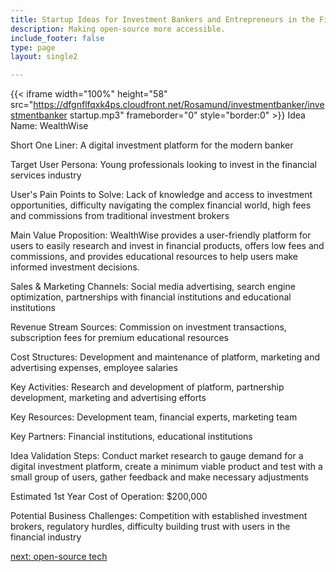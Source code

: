 ```yaml
---
title: Startup Ideas for Investment Bankers and Entrepreneurs in the Financial Services  Industry
description: Making open-source more accessible.
include_footer: false
type: page
layout: single2

---
```


{{< iframe width="100%" height="58" src="https://dfgnflfqxk4ps.cloudfront.net/Rosamund/investmentbanker/investmentbanker startup.mp3" frameborder="0" style="border:0" >}}
Idea Name: WealthWise

Short One Liner: A digital investment platform for the modern banker

Target User Persona: Young professionals looking to invest in the financial services industry

User's Pain Points to Solve: Lack of knowledge and access to investment opportunities, difficulty navigating the complex financial world, high fees and commissions from traditional investment brokers

Main Value Proposition: WealthWise provides a user-friendly platform for users to easily research and invest in financial products, offers low fees and commissions, and provides educational resources to help users make informed investment decisions.

Sales & Marketing Channels: Social media advertising, search engine optimization, partnerships with financial institutions and educational institutions

Revenue Stream Sources: Commission on investment transactions, subscription fees for premium educational resources

Cost Structures: Development and maintenance of platform, marketing and advertising expenses, employee salaries

Key Activities: Research and development of platform, partnership development, marketing and advertising efforts

Key Resources: Development team, financial experts, marketing team

Key Partners: Financial institutions, educational institutions

Idea Validation Steps: Conduct market research to gauge demand for a digital investment platform, create a minimum viable product and test with a small group of users, gather feedback and make necessary adjustments

Estimated 1st Year Cost of Operation: $200,000

Potential Business Challenges: Competition with established investment brokers, regulatory hurdles, difficulty building trust with users in the financial industry



<a href="https://workdojos.com/investmentbanker/tech">next: open-source tech</a>

